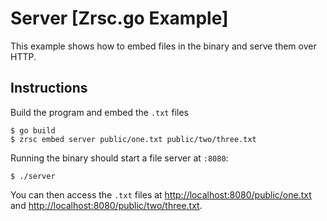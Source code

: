 # Server [Zrsc.go Example]

This example shows how to embed files in the binary and serve them over HTTP.

## Instructions

Build the program and embed the `.txt` files

    $ go build
    $ zrsc embed server public/one.txt public/two/three.txt

Running the binary should start a file server at `:8080`:
    
    $ ./server

You can then access the `.txt` files at [http://localhost:8080/public/one.txt](http://localhost:8080/public/one.txt) and [http://localhost:8080/public/two/three.txt](http://localhost:8080/public/two/three.txt).